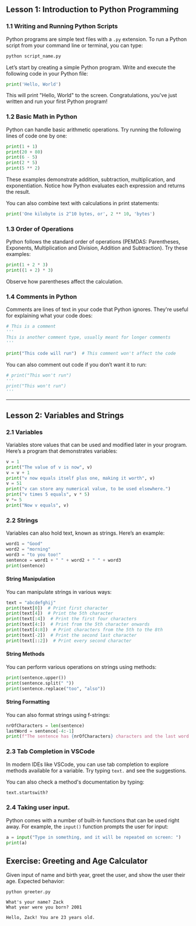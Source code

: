 ## Lesson 1: Introduction to Python Programming

### 1.1 Writing and Running Python Scripts
Python programs are simple text files with a `.py` extension. To run a Python script from your command line or terminal, you can type:

```bash
python script_name.py
```

Let’s start by creating a simple Python program. Write and execute the following code in your Python file:

```python
print('Hello, World')
```

This will print "Hello, World" to the screen. Congratulations, you've just written and run your first Python program!

### 1.2 Basic Math in Python
Python can handle basic arithmetic operations. Try running the following lines of code one by one:

```python
print(1 + 1)
print(20 + 80)
print(6 - 5)
print(2 * 5)
print(5 ** 2)
```

These examples demonstrate addition, subtraction, multiplication, and exponentiation. Notice how Python evaluates each expression and returns the result.

You can also combine text with calculations in print statements:

```python
print('One kilobyte is 2^10 bytes, or', 2 ** 10, 'bytes')
```

### 1.3 Order of Operations
Python follows the standard order of operations (PEMDAS: Parentheses, Exponents, Multiplication and Division, Addition and Subtraction). Try these examples:

```python
print(1 + 2 * 3)
print((1 + 2) * 3)
```

Observe how parentheses affect the calculation.

### 1.4 Comments in Python
Comments are lines of text in your code that Python ignores. They're useful for explaining what your code does:

```python
# This is a comment
'''
This is another comment type, usually meant for longer comments
'''

print("This code will run")  # This comment won't affect the code
```

You can also comment out code if you don’t want it to run:

```python
# print("This won't run")
'''
print("This won't run")
'''
```

---

## Lesson 2: Variables and Strings

### 2.1 Variables
Variables store values that can be used and modified later in your program. Here’s a program that demonstrates variables:

```python
v = 1
print("The value of v is now", v)
v = v + 1
print("v now equals itself plus one, making it worth", v)
v = 51
print("v can store any numerical value, to be used elsewhere.")
print("v times 5 equals", v * 5)
v *= 5
print("Now v equals", v)
```

### 2.2 Strings
Variables can also hold text, known as strings. Here’s an example:

```python
word1 = "Good"
word2 = "morning"
word3 = "to you too!"
sentence = word1 + " " + word2 + " " + word3
print(sentence)
```

#### String Manipulation
You can manipulate strings in various ways:

```python
text = "abcdefghij"
print(text[0])  # Print first character
print(text[4])  # Print the 5th character
print(text[:4])  # Print the first four characters
print(text[4:])  # Print from the 5th character onwards
print(text[4:8])  # Print characters from the 5th to the 8th
print(text[-2])  # Print the second last character
print(text[::2])  # Print every second character
```

#### String Methods
You can perform various operations on strings using methods:

```python
print(sentence.upper())
print(sentence.split(" "))
print(sentence.replace("too", "also"))
```

#### String Formatting
You can also format strings using f-strings:

```python
nrOfCharacters = len(sentence)
lastWord = sentence[-4:-1]
print(f"The sentence has {nrOfCharacters} characters and the last word is: {lastWord}")
```

### 2.3 Tab Completion in VSCode
In modern IDEs like VSCode, you can use tab completion to explore methods available for a variable. Try typing `text.` and see the suggestions.

You can also check a method's documentation by typing:

```python
text.startswith?
```

### 2.4 Taking user input.
Python comes with a number of built-in functions that can be used right away. For example, the `input()` function prompts the user for input:

```python
a = input("Type in something, and it will be repeated on screen: ")
print(a)
```
## Exercise: Greeting and Age Calculator
Given input of name and birth year, greet the user, and show the user their age.
Expected behavior:
```
python greeter.py

What's your name? Zack
What year were you born? 2001

Hello, Zack! You are 23 years old.
```
